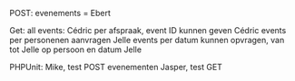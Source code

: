 POST: evenements = Ebert

Get: all events: Cédric
per afspraak, event ID kunnen geven Cédric
events per personenen aanvragen Jelle
events per datum kunnen opvragen, van tot Jelle
op persoon en datum Jelle

PHPUnit: Mike, test POST evenementen
	 Jasper, test GET